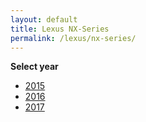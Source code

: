 ```yaml
---
layout: default
title: Lexus NX-Series
permalink: /lexus/nx-series/
---
```

**Select year**

- [2015](/lexus/nx-series/2015/)
- [2016](/lexus/nx-series/2016/)
- [2017](/lexus/nx-series/2017/)
